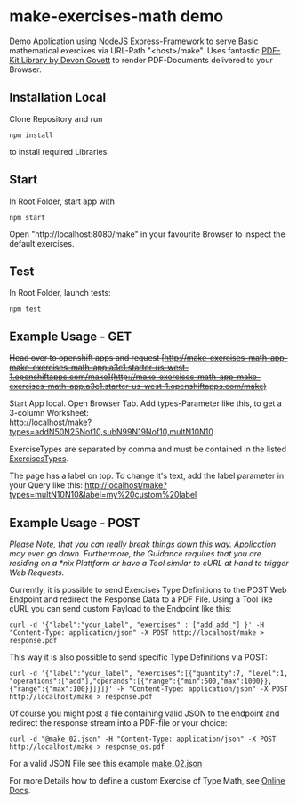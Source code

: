 # make-exercises-math demo
Demo Application using [NodeJS Express-Framework][1] to serve Basic mathematical exercixes via URL-Path "\<host\>/make". 
Uses fantastic [PDF-Kit Library by Devon Govett][2] to render PDF-Documents delivered to your Browser.

## Installation Local
Clone Repository and run 
```
npm install
```
to install required Libraries.

## Start
In Root Folder, start app with

```
npm start
```
Open "http://localhost:8080/make" in your favourite Browser to inspect the default exercises.

## Test
In Root Folder, launch tests:

```
npm test
```


## Example Usage - GET

~~Head over to openshift apps and request [http://make-exercises-math-app-make-exercises-math-app.a3c1.starter-us-west-1.openshiftapps.com/make](http://make-exercises-math-app-make-exercises-math-app.a3c1.starter-us-west-1.openshiftapps.com/make)~~

Start App local. Open Browser Tab. 
Add types-Parameter like this, to get a 3-column Worksheet:  
[http://localhost/make?types=addN50N25Nof10,subN99N19Nof10,multN10N10](http://localhost/make?types=addN50N25Nof10,subN99N19Nof10,multN10N10)

ExerciseTypes are separated by comma and must be contained in the listed [ExercisesTypes][2]. 

The page has a label on top. To change it's text, add the label parameter in your Query like this:
[http://localhost/make?types=multN10N10&label=my%20custom%20label](http://localhost/make?types=multN10N10&label=my%20custom%20label)

## Example Usage - POST
*Please Note, that you can really break things down this way. Application may even go down. Furthermore, the Guidance requires that you are residing on a \*nix Plattform or have a Tool similar to cURL at hand to trigger Web Requests.*

Currently, it is possible to send Exercises Type Definitions to the POST Web Endpoint and redirect the Response Data to a PDF File.
Using a Tool like cURL you can send custom Payload to the Endpoint like this:
```
curl -d '{"label":"your_Label", "exercises" : ["add_add_"] }' -H "Content-Type: application/json" -X POST http://localhost/make > response.pdf

```
This way it is also possible to send specific Type Definitions via POST:
```
curl -d '{"label":"your_label", "exercises":[{"quantity":7, "level":1, "operations":["add"],"operands":[{"range":{"min":500,"max":1000}},{"range":{"max":100}}]}]}' -H "Content-Type: application/json" -X POST http://localhost/make > response.pdf
```
Of course you might post a file containing valid JSON to the endpoint and redirect the response stream into a PDF-file or your choice:
```
curl -d "@make_02.json" -H "Content-Type: application/json" -X POST http://localhost/make > response_os.pdf
```
For a valid JSON File see this example [make_02.json](./make_02.json) 

For more Details how to define a custom Exercise of Type Math, see [Online Docs][3].

[1]: https://github.com/expressjs/express
[2]: https://github.com/devongovett/pdfkit
[3]: https://github.com/M3ssman/make-exercises-math